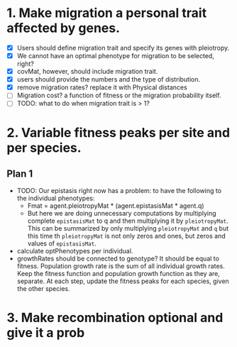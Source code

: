 # 1. Make migration a personal trait affected by genes.

* [x] Users should define migration trait and specify its genes with pleiotropy.
* [x] We cannot have an optimal phenotype for migration to be selected, right?
* [x] covMat, however, should include migration trait.
* [x] users should provide the numbers and the type of distribution.
* [x] remove migration rates? replace it with Physical distances
* [ ] Migration cost? a function of fitness or the migration probability itself.
* [ ] TODO: what to do when migration trait is > 1?

# 2. Variable fitness peaks per site and per species.

## Plan 1

* TODO: Our epistasis right now has a problem: to have the following to the individual phenotypes:
  * Fmat = agent.pleiotropyMat * (agent.epistasisMat * agent.q)
  * But here we are doing unnecessary computations by multiplying complete `epistasisMat` to q and then multiplying it by `pleiotropyMat`. This can be summarized by only multiplying `pleiotropyMat` and `q` but this time th `pleiotropyMat` is not only zeros and ones, but zeros and values of `epistasisMat`. 
* calculate optPhenotypes per individual.
* growthRates should be connected to genotype? It should be equal to fitness. Population growth rate is the sum of all individual growth rates.
Keep the fitness function and population growth function as they are, separate. At each step, update the fitness peaks for each species, given the other species.

# 3. Make recombination optional and give it a prob
